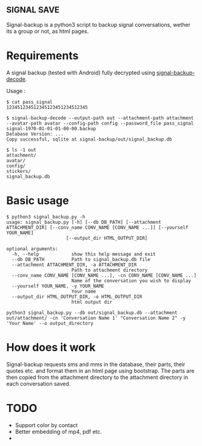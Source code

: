 ## SIGNAL SAVE
Signal-backup is a python3 script to backup signal conversations, wether its a group or not, as html pages.

# Requirements
A signal backup (tested with Android) fully decrypted using [signal-backup-decode](https://github.com/pajowu/signal-backup-decode).

Usage : 
```
$ cat pass_signal
123451234512345123451234512345

$ signal-backup-decode --output-path out --attachment-path attachment --avatar-path avatar --config-path config --password_file pass_signal signal-1970-01-01-01-00-00.backup
Database Version: ...
Copy successful, sqlite at signal-backup/out/signal_backup.db

$ ls -1 out
attachment/
avatar/
config/
stickers/
signal_backup.db
```

# Basic usage
```
$ python3 signal_backup.py -h
usage: signal_backup.py [-h] [--db DB_PATH] [--attachment ATTACHMENT_DIR] [--conv_name CONV_NAME [CONV_NAME ...]] [--yourself YOUR_NAME]
                      [--output_dir HTML_OUTPUT_DIR]

optional arguments:
  -h, --help            show this help message and exit
  --db DB_PATH          Path to signal_backup.db file
  --attachment ATTACHMENT_DIR, -a ATTACHMENT_DIR
                        Path to attachment directory
  --conv_name CONV_NAME [CONV_NAME ...], -cn CONV_NAME [CONV_NAME ...]
                        Name of the conversation you wish to display
  --yourself YOUR_NAME, -y YOUR_NAME
                        Your name
  --output_dir HTML_OUTPUT_DIR, -o HTML_OUTPUT_DIR
                        html output dir

python3 signal_backup.py --db out/signal_backup.db --attachment out/attachment/ -cn 'Conversation Name 1' "Conversation Name 2" -y 'Your Name' --o output_directory 
```

# How does it work 
Signal-backup requests sms and mms in the database, their parts, their quotes etc. and format them in an html page using bootstrap. The parts are then copied from the attachment directory to the attachment directory in each conversation saved.

# TODO
- Support color by contact
- Better embedding of mp4, pdf etc.
-
